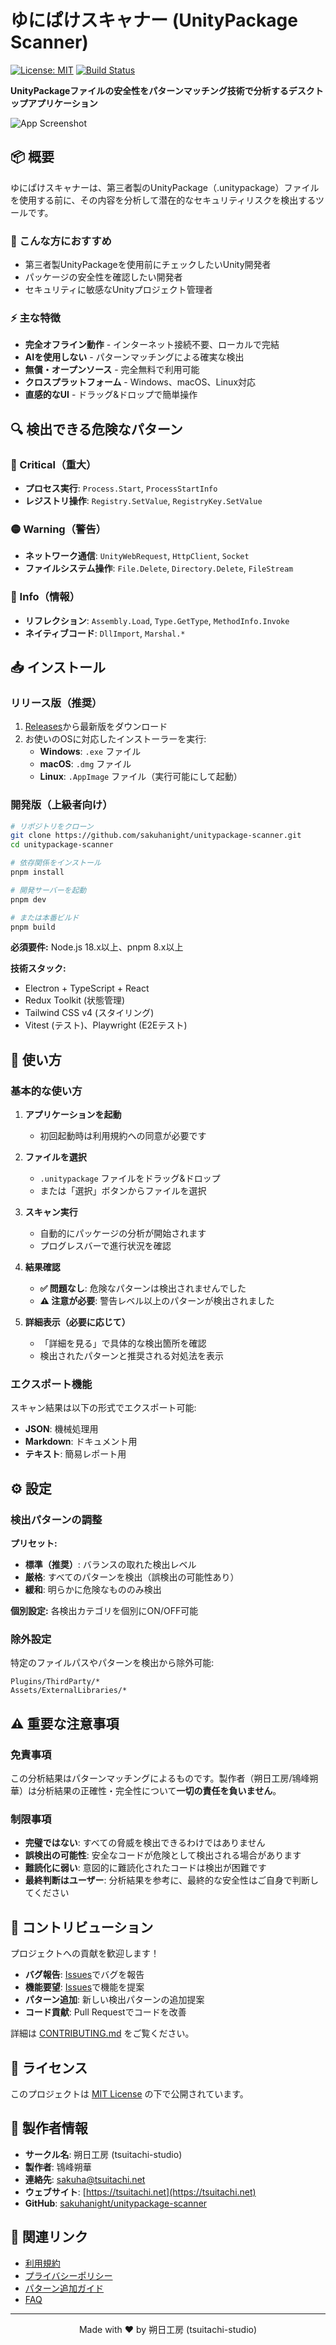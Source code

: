 # ゆにぱけスキャナー (UnityPackage Scanner)

[![License: MIT](https://img.shields.io/badge/License-MIT-yellow.svg)](https://opensource.org/licenses/MIT)
[![Build Status](https://github.com/sakuhanight/unitypackage-scanner/workflows/CI/badge.svg)](https://github.com/sakuhanight/unitypackage-scanner/actions)

**UnityPackageファイルの安全性をパターンマッチング技術で分析するデスクトップアプリケーション**

![App Screenshot](docs/images/screenshot.png)

## 📦 概要

ゆにぱけスキャナーは、第三者製のUnityPackage（.unitypackage）ファイルを使用する前に、その内容を分析して潜在的なセキュリティリスクを検出するツールです。

### 🎯 こんな方におすすめ

- 第三者製UnityPackageを使用前にチェックしたいUnity開発者
- パッケージの安全性を確認したい開発者
- セキュリティに敏感なUnityプロジェクト管理者

### ⚡ 主な特徴

- **完全オフライン動作** - インターネット接続不要、ローカルで完結
- **AIを使用しない** - パターンマッチングによる確実な検出
- **無償・オープンソース** - 完全無料で利用可能
- **クロスプラットフォーム** - Windows、macOS、Linux対応
- **直感的なUI** - ドラッグ&ドロップで簡単操作

## 🔍 検出できる危険なパターン

### 🔴 Critical（重大）
- **プロセス実行**: `Process.Start`, `ProcessStartInfo`
- **レジストリ操作**: `Registry.SetValue`, `RegistryKey.SetValue`

### 🟡 Warning（警告）
- **ネットワーク通信**: `UnityWebRequest`, `HttpClient`, `Socket`
- **ファイルシステム操作**: `File.Delete`, `Directory.Delete`, `FileStream`

### 🔵 Info（情報）
- **リフレクション**: `Assembly.Load`, `Type.GetType`, `MethodInfo.Invoke`
- **ネイティブコード**: `DllImport`, `Marshal.*`

## 📥 インストール

### リリース版（推奨）

1. [Releases](https://github.com/sakuhanight/unitypackage-scanner/releases)から最新版をダウンロード
2. お使いのOSに対応したインストーラーを実行:
   - **Windows**: `.exe` ファイル
   - **macOS**: `.dmg` ファイル
   - **Linux**: `.AppImage` ファイル（実行可能にして起動）

### 開発版（上級者向け）

```bash
# リポジトリをクローン
git clone https://github.com/sakuhanight/unitypackage-scanner.git
cd unitypackage-scanner

# 依存関係をインストール
pnpm install

# 開発サーバーを起動
pnpm dev

# または本番ビルド
pnpm build
```

**必須要件:** Node.js 18.x以上、pnpm 8.x以上

**技術スタック:**
- Electron + TypeScript + React
- Redux Toolkit (状態管理)
- Tailwind CSS v4 (スタイリング)
- Vitest (テスト)、Playwright (E2Eテスト)

## 🚀 使い方

### 基本的な使い方

1. **アプリケーションを起動**
   - 初回起動時は利用規約への同意が必要です

2. **ファイルを選択**
   - `.unitypackage` ファイルをドラッグ&ドロップ
   - または「選択」ボタンからファイルを選択

3. **スキャン実行**
   - 自動的にパッケージの分析が開始されます
   - プログレスバーで進行状況を確認

4. **結果確認**
   - **✅ 問題なし**: 危険なパターンは検出されませんでした
   - **⚠️ 注意が必要**: 警告レベル以上のパターンが検出されました

5. **詳細表示（必要に応じて）**
   - 「詳細を見る」で具体的な検出箇所を確認
   - 検出されたパターンと推奨される対処法を表示

### エクスポート機能

スキャン結果は以下の形式でエクスポート可能:
- **JSON**: 機械処理用
- **Markdown**: ドキュメント用
- **テキスト**: 簡易レポート用

## ⚙️ 設定

### 検出パターンの調整

**プリセット:**
- **標準（推奨）**: バランスの取れた検出レベル
- **厳格**: すべてのパターンを検出（誤検出の可能性あり）
- **緩和**: 明らかに危険なもののみ検出

**個別設定:**
各検出カテゴリを個別にON/OFF可能

### 除外設定

特定のファイルパスやパターンを検出から除外可能:
```
Plugins/ThirdParty/*
Assets/ExternalLibraries/*
```

## ⚠️ 重要な注意事項

### 免責事項

この分析結果はパターンマッチングによるものです。製作者（朔日工房/鴇峰朔華）は分析結果の正確性・完全性について**一切の責任を負いません**。

### 制限事項

- **完璧ではない**: すべての脅威を検出できるわけではありません
- **誤検出の可能性**: 安全なコードが危険として検出される場合があります
- **難読化に弱い**: 意図的に難読化されたコードは検出が困難です
- **最終判断はユーザー**: 分析結果を参考に、最終的な安全性はご自身で判断してください

## 🤝 コントリビューション

プロジェクトへの貢献を歓迎します！

- **バグ報告**: [Issues](https://github.com/sakuhanight/unitypackage-scanner/issues)でバグを報告
- **機能要望**: [Issues](https://github.com/sakuhanight/unitypackage-scanner/issues)で機能を提案
- **パターン追加**: 新しい検出パターンの追加提案
- **コード貢献**: Pull Requestでコードを改善

詳細は [CONTRIBUTING.md](CONTRIBUTING.md) をご覧ください。

## 📄 ライセンス

このプロジェクトは [MIT License](LICENSE) の下で公開されています。

## 🏢 製作者情報

- **サークル名**: 朔日工房 (tsuitachi-studio)
- **製作者**: 鴇峰朔華
- **連絡先**: [sakuha@tsuitachi.net](mailto:sakuha@tsuitachi.net)
- **ウェブサイト**: [https://tsuitachi.net](https://tsuitachi.net)
- **GitHub**: [sakuhanight/unitypackage-scanner](https://github.com/sakuhanight/unitypackage-scanner)

## 🔗 関連リンク

- [利用規約](docs/TERMS.md)
- [プライバシーポリシー](docs/PRIVACY.md)
- [パターン追加ガイド](docs/PATTERN_GUIDE.md)
- [FAQ](docs/FAQ.md)

---

<p align="center">
  Made with ❤️ by 朔日工房 (tsuitachi-studio)
</p>
